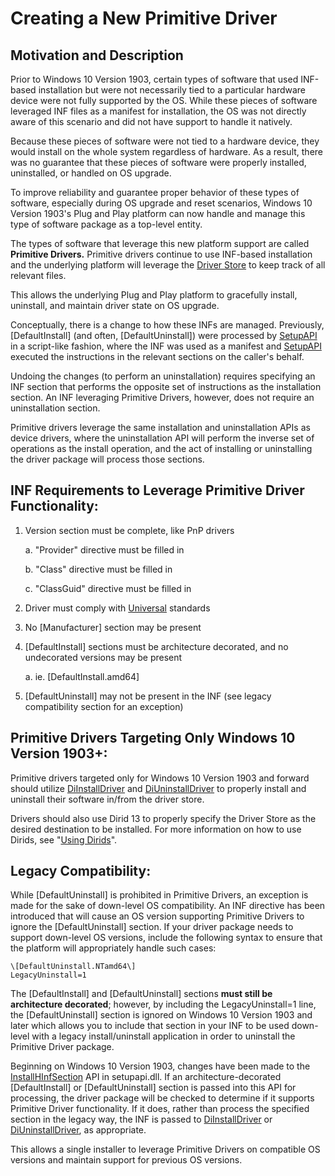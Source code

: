 # Creating a New Primitive Driver

## Motivation and Description

Prior to Windows 10 Version 1903, certain types of software that used INF-based installation but were not necessarily tied to a particular hardware device were not fully supported by the OS. While these pieces of software leveraged INF files as a manifest for installation, the OS was not directly aware of this scenario and did not have support to handle it natively. 

Because these pieces of software were not tied to a hardware device, they would install on the whole system regardless of hardware. As a result, there was no guarantee that these pieces of software were properly installed, uninstalled, or handled on OS upgrade.

To improve reliability and guarantee proper behavior of these types of software, especially during OS upgrade and reset scenarios, Windows 10 Version 1903's Plug and Play platform can now handle and manage this type of software package as a top-level entity. 

The types of software that leverage this new platform support are called **Primitive Drivers.** Primitive drivers continue to use INF-based installation and the underlying platform will leverage the [Driver Store](https://docs.microsoft.com/en-us/windows-hardware/drivers/install/driver-store) to keep track of all relevant files. 

This allows the underlying Plug and Play platform to gracefully install, uninstall, and maintain driver state on OS upgrade.

Conceptually, there is a change to how these INFs are managed. Previously, \[DefaultInstall\] (and often, \[DefaultUninstall\]) were processed by [SetupAPI](https://docs.microsoft.com/en-us/windows-hardware/drivers/install/setupapi) in a script-like fashion, where the INF was used as a manifest and [SetupAPI](https://docs.microsoft.com/en-us/windows-hardware/drivers/install/setupapi) executed the instructions in the relevant sections on the caller's behalf. 

Undoing the changes (to perform an uninstallation) requires specifying an INF section that performs the opposite set of instructions as the installation section. An INF leveraging Primitive Drivers, however, does not require an uninstallation section. 

Primitive drivers leverage the same installation and uninstallation APIs as device drivers, where the uninstallation API will perform the inverse set of operations as the install operation, and the act of installing or uninstalling the driver package will process those sections.

## INF Requirements to Leverage Primitive Driver Functionality:

1.  Version section must be complete, like PnP drivers

    a.  "Provider" directive must be filled in

    b.  "Class" directive must be filled in

    c.  "ClassGuid" directive must be filled in

2.  Driver must comply with [Universal](https://docs.microsoft.com/en-us/windows-hardware/drivers/develop/getting-started-with-universal-drivers) standards

3.  No \[Manufacturer\] section may be present

4.  \[DefaultInstall\] sections must be architecture decorated, and no undecorated versions may be present

    a.  ie. \[DefaultInstall.amd64\]

5.  \[DefaultUninstall\] may not be present in the INF (see legacy compatibility section for an exception)

## Primitive Drivers Targeting Only Windows 10 Version 1903+:

Primitive drivers targeted only for Windows 10 Version 1903 and forward should utilize [DiInstallDriver](https://docs.microsoft.com/en-us/windows/desktop/api/newdev/nf-newdev-diinstalldriverw) and [DiUninstallDriver](https://docs.microsoft.com/en-us/windows/desktop/api/newdev/nf-newdev-diuninstalldriverw) to properly install and uninstall their software in/from the driver store. 

Drivers should also use Dirid 13 to properly specify the Driver Store as the desired destination to be installed. For more information on how to use Dirids, see "[Using Dirids](https://docs.microsoft.com/en-us/windows-hardware/drivers/install/using-dirids)".

## Legacy Compatibility:

While \[DefaultUninstall\] is prohibited in Primitive Drivers, an exception is made for the sake of down-level OS compatibility. An INF directive has been introduced that will cause an OS version supporting Primitive Drivers to ignore the \[DefaultUninstall\] section. If your driver package needs to support down-level OS versions, include the following syntax to ensure that the platform will appropriately handle such cases:

```
\[DefaultUninstall.NTamd64\]
LegacyUninstall=1
```

The \[DefaultInstall\] and \[DefaultUninstall\] sections **must still be architecture decorated**; however, by including the LegacyUninstall=1 line, the \[DefaultUninstall\] section is ignored on Windows 10 Version 1903 and later which allows you to include that section in your INF to be used down-level with a legacy install/uninstall application in order to uninstall the Primitive Driver package.

Beginning on Windows 10 Version 1903, changes have been made to the [InstallHInfSection](https://docs.microsoft.com/en-us/windows/desktop/api/setupapi/nf-setupapi-installhinfsectionw) API in setupapi.dll. If an architecture-decorated \[DefaultInstall\] or
\[DefaultUninstall\] section is passed into this API for processing, the driver package will be checked to determine if it supports Primitive Driver functionality. If it does, rather than process the specified section in the legacy way, the INF is passed to [DiInstallDriver](https://docs.microsoft.com/en-us/windows/desktop/api/newdev/nf-newdev-diinstalldrivera) or [DiUninstallDriver](https://docs.microsoft.com/en-us/windows/desktop/api/newdev/nf-newdev-diuninstalldriverw),  as appropriate. 

This allows a single installer to leverage Primitive Drivers on compatible OS versions and maintain support for previous OS versions.
